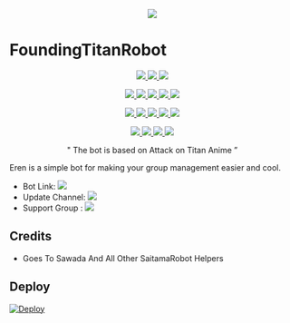 <p align="center">
  <img src="https://telegra.ph/file/eeef5ddbe7f33338aa311.jpg">
</p>

# FoundingTitanRobot

<p align="center">
<a href="https://app.codacy.com/gh/sasukeuchiha912/FoundingTitanRobot?utm_source=github.com&utm_medium=referral&utm_content=sasukeuchiha912/FoundingTitanRobot&utm_campaign=Badge_Grade_Settings" alt="Codacy Badge">
<img src="https://api.codacy.com/project/badge/Grade/6141417ceaf84545bab6bd671503df51" /> </a>
<a href="https://github.com/sasukeuchiha912/FoundingTitanRobot" alt="Libraries.io dependency status for GitHub repo"> <img src="https://img.shields.io/librariesio/github/sasukeuchiha912/FoundingTitanRobot" /> </a>
<a href="http://hits.dwyl.com/sasukeuchiha912/FoundingTitanRobot" alt="HitCount"> <img src="http://hits.dwyl.com/animekaizoku/saitamarobot.svg" /> </a>
</p>
<p align="center">
<a href="https://github.com/sasukeuchiha912/FoundingTitanRobot" alt="GitHub closed issues"> <img src="https://img.shields.io/github/issues-closed-raw/sasukeuchiha912/FoundingTitanRobot?style=flat&logo=github&color=success" /> </a>
<a href="https://github.com/sasukeuchiha912/FoundingTitanRobot" alt="GitHub commit activity"> <img src="https://img.shields.io/github/commit-activity/m/sasukeuchiha912/FoundingTitanRobot" /> </a>
<a href="https://github.com/sasukeuchiha912/FoundingTitanRobot/network/members" alt="GitHub forks"> <img src="https://img.shields.io/github/forks/sasukeuchiha912/FoundingTitanRobot?label=Forks&logo=github" /> </a>
<a href="https://github.com/sasukeuchiha912/FoundingTitanRobot" alt="GitHub closed pull requests"> <img src="https://img.shields.io/github/issues-pr-closed-raw/sasukeuchiha912/FoundingTitanRobot?color=success" /> </a>
<a href="https://github.com/sasukeuchiha912/FoundingTitanRobot" alt="GitHub issues"> <img src="https://img.shields.io/github/issues-raw/sasukeuchiha912/FoundingTitanRobot?style=flat&logo=github&color=yellow" /> </a>
</p>
<p align="center">
<a href="https://github.com/sasukeuchiha912/FoundingTitanRobot" alt="GitHub release (latest by date including pre-releases)"> <img src="https://img.shields.io/github/v/release/animekaizoku/saitamarobot?include_prereleases?style=flat&logo=github" /> </a>
<a href="https://www.python.org/" alt="made-with-python"> <img src="https://img.shields.io/badge/Made%20with-Python-1f425f.svg?style=flat&logo=python&color=blue" /> </a>
<a href="https://github.com/sasukeuchiha912/FoundingTitanRobot" alt="Docker!"> <img src="https://aleen42.github.io/badges/src/docker.svg" /> </a>
<a href="https://github.com/sasukeuchiha912/FoundingTitanRobot" alt="GitHub repo size"> <img src="https://img.shields.io/github/repo-size/animekaizoku/saitamarobot" /> </a>
<a href="https://github.com/sasukeuchiha912/FoundingTitanRobot/blob/master/LICENSE" alt="GPLv3 license"> <img src="https://img.shields.io/badge/License-GPLv3-blue.svg" /> </a>
</p>
<p align="center">
<a href="https://t.me/FoundingTitanupdates" alt="Telegram!"> <img src="https://aleen42.github.io/badges/src/telegram.svg" /> </a>
<a href="" alt=<"https://github.com/sasukeuchiha912"> <img src="https://img.shields.io/badge/Built%20by-Sasuke-blue" /> </a>
<a href="https://github.com/sasukeuchiha/FoundingTitanRobot/graphs/commit-activity" alt="Maintenance"> <img src="https://img.shields.io/badge/Maintained%3F-yes-green.svg" /> </a>
<a href="https://makeapullrequest.com" alt="PRs Welcome"> <img src="https://img.shields.io/badge/PRs-welcome-brightgreen.svg?style=flat-square" /> </a>
</p>

<p align="center">
 " The bot is based on Attack on Titan Anime ”  
</p>




Eren is a simple bot for making your group management easier and cool.

* Bot Link:  <a href="http://t.me/FoundingTitanRobot" alt="FoundingtitanRobot"> <img src="https://img.shields.io/badge/-FoundingTitanRobot-red" /> </a>
* Update Channel: <a  href="https://t.me/foundingtitanupdates/" alt="foundingtitanupdates"> <img src="https://img.shields.io/badge/-Update%20channel-lightgrey" /> </a>
* Support Group : <a href="https://t.me/foundingtitansupport/" alt="foundingtitansupport"> <img src="https://img.shields.io/badge/!-Support%20Group-blue" /> </a>

## Credits 
* Goes To Sawada And All Other SaitamaRobot Helpers

## Deploy 
[![Deploy](https://www.herokucdn.com/deploy/button.svg)](https://heroku.com/deploy?template=https://github.com/sasukeuchiha912/FoundingTitanRobot)
